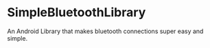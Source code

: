 SimpleBluetoothLibrary
======================

An Android Library that makes bluetooth connections super easy and simple.
